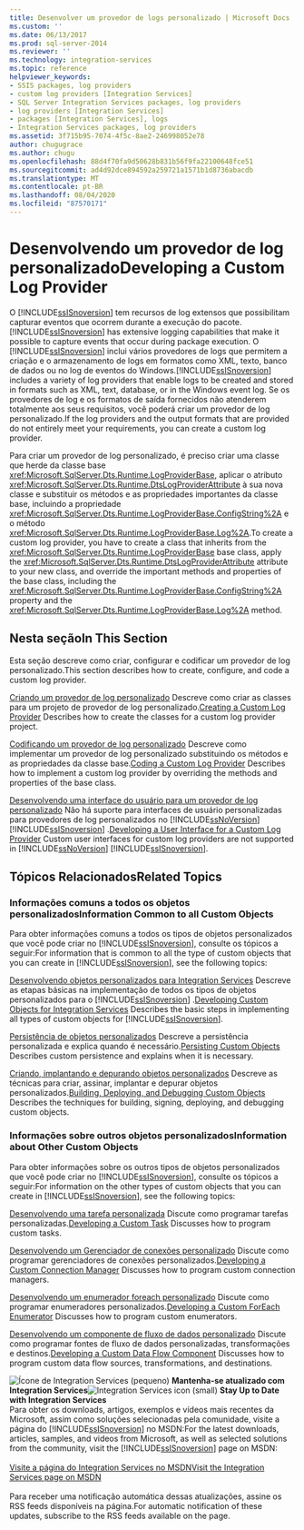 ```yaml
---
title: Desenvolver um provedor de logs personalizado | Microsoft Docs
ms.custom: ''
ms.date: 06/13/2017
ms.prod: sql-server-2014
ms.reviewer: ''
ms.technology: integration-services
ms.topic: reference
helpviewer_keywords:
- SSIS packages, log providers
- custom log providers [Integration Services]
- SQL Server Integration Services packages, log providers
- log providers [Integration Services]
- packages [Integration Services], logs
- Integration Services packages, log providers
ms.assetid: 3f715b95-7074-4f5c-8ae2-246998052e78
author: chugugrace
ms.author: chugu
ms.openlocfilehash: 88d4f70fa9d50628b831b56f9fa22100648fce51
ms.sourcegitcommit: ad4d92dce894592a259721a1571b1d8736abacdb
ms.translationtype: MT
ms.contentlocale: pt-BR
ms.lasthandoff: 08/04/2020
ms.locfileid: "87570171"
---
```

# <a name="developing-a-custom-log-provider"></a><span data-ttu-id="92d05-102">Desenvolvendo um provedor de log personalizado</span><span class="sxs-lookup"><span data-stu-id="92d05-102">Developing a Custom Log Provider</span></span>
  <span data-ttu-id="92d05-103">O [!INCLUDE[ssISnoversion](../../../includes/ssisnoversion-md.md)] tem recursos de log extensos que possibilitam capturar eventos que ocorrem durante a execução do pacote.</span><span class="sxs-lookup"><span data-stu-id="92d05-103">[!INCLUDE[ssISnoversion](../../../includes/ssisnoversion-md.md)] has extensive logging capabilities that make it possible to capture events that occur during package execution.</span></span> <span data-ttu-id="92d05-104">O [!INCLUDE[ssISnoversion](../../../includes/ssisnoversion-md.md)] inclui vários provedores de logs que permitem a criação e o armazenamento de logs em formatos como XML, texto, banco de dados ou no log de eventos do Windows.</span><span class="sxs-lookup"><span data-stu-id="92d05-104">[!INCLUDE[ssISnoversion](../../../includes/ssisnoversion-md.md)] includes a variety of log providers that enable logs to be created and stored in formats such as XML, text, database, or in the Windows event log.</span></span> <span data-ttu-id="92d05-105">Se os provedores de log e os formatos de saída fornecidos não atenderem totalmente aos seus requisitos, você poderá criar um provedor de log personalizado.</span><span class="sxs-lookup"><span data-stu-id="92d05-105">If the log providers and the output formats that are provided do not entirely meet your requirements, you can create a custom log provider.</span></span>

 <span data-ttu-id="92d05-106">Para criar um provedor de log personalizado, é preciso criar uma classe que herde da classe base <xref:Microsoft.SqlServer.Dts.Runtime.LogProviderBase>, aplicar o atributo <xref:Microsoft.SqlServer.Dts.Runtime.DtsLogProviderAttribute> à sua nova classe e substituir os métodos e as propriedades importantes da classe base, incluindo a propriedade <xref:Microsoft.SqlServer.Dts.Runtime.LogProviderBase.ConfigString%2A> e o método <xref:Microsoft.SqlServer.Dts.Runtime.LogProviderBase.Log%2A>.</span><span class="sxs-lookup"><span data-stu-id="92d05-106">To create a custom log provider, you have to create a class that inherits from the <xref:Microsoft.SqlServer.Dts.Runtime.LogProviderBase> base class, apply the <xref:Microsoft.SqlServer.Dts.Runtime.DtsLogProviderAttribute> attribute to your new class, and override the important methods and properties of the base class, including the <xref:Microsoft.SqlServer.Dts.Runtime.LogProviderBase.ConfigString%2A> property and the <xref:Microsoft.SqlServer.Dts.Runtime.LogProviderBase.Log%2A> method.</span></span>

## <a name="in-this-section"></a><span data-ttu-id="92d05-107">Nesta seção</span><span class="sxs-lookup"><span data-stu-id="92d05-107">In This Section</span></span>
 <span data-ttu-id="92d05-108">Esta seção descreve como criar, configurar e codificar um provedor de log personalizado.</span><span class="sxs-lookup"><span data-stu-id="92d05-108">This section describes how to create, configure, and code a custom log provider.</span></span>

 <span data-ttu-id="92d05-109">[Criando um provedor de log personalizado](creating-a-custom-log-provider.md) Descreve como criar as classes para um projeto de provedor de log personalizado.</span><span class="sxs-lookup"><span data-stu-id="92d05-109">[Creating a Custom Log Provider](creating-a-custom-log-provider.md) Describes how to create the classes for a custom log provider project.</span></span>

 <span data-ttu-id="92d05-110">[Codificando um provedor de log personalizado](coding-a-custom-log-provider.md) Descreve como implementar um provedor de log personalizado substituindo os métodos e as propriedades da classe base.</span><span class="sxs-lookup"><span data-stu-id="92d05-110">[Coding a Custom Log Provider](coding-a-custom-log-provider.md) Describes how to implement a custom log provider by overriding the methods and properties of the base class.</span></span>

 <span data-ttu-id="92d05-111">[Desenvolvendo uma interface do usuário para um provedor de log personalizado](developing-a-user-interface-for-a-custom-log-provider.md) Não há suporte para interfaces de usuário personalizadas para provedores de log personalizados no [!INCLUDE[ssNoVersion](../../../includes/ssnoversion-md.md)] [!INCLUDE[ssISnoversion](../../../includes/ssisnoversion-md.md)] .</span><span class="sxs-lookup"><span data-stu-id="92d05-111">[Developing a User Interface for a Custom Log Provider](developing-a-user-interface-for-a-custom-log-provider.md) Custom user interfaces for custom log providers are not supported in [!INCLUDE[ssNoVersion](../../../includes/ssnoversion-md.md)] [!INCLUDE[ssISnoversion](../../../includes/ssisnoversion-md.md)].</span></span>

## <a name="related-topics"></a><span data-ttu-id="92d05-112">Tópicos Relacionados</span><span class="sxs-lookup"><span data-stu-id="92d05-112">Related Topics</span></span>

### <a name="information-common-to-all-custom-objects"></a><span data-ttu-id="92d05-113">Informações comuns a todos os objetos personalizados</span><span class="sxs-lookup"><span data-stu-id="92d05-113">Information Common to all Custom Objects</span></span>
 <span data-ttu-id="92d05-114">Para obter informações comuns a todos os tipos de objetos personalizados que você pode criar no [!INCLUDE[ssISnoversion](../../../includes/ssisnoversion-md.md)], consulte os tópicos a seguir:</span><span class="sxs-lookup"><span data-stu-id="92d05-114">For information that is common to all the type of custom objects that you can create in [!INCLUDE[ssISnoversion](../../../includes/ssisnoversion-md.md)], see the following topics:</span></span>

 <span data-ttu-id="92d05-115">[Desenvolvendo objetos personalizados para Integration Services](../developing-custom-objects-for-integration-services.md) Descreve as etapas básicas na implementação de todos os tipos de objetos personalizados para o [!INCLUDE[ssISnoversion](../../../includes/ssisnoversion-md.md)] .</span><span class="sxs-lookup"><span data-stu-id="92d05-115">[Developing Custom Objects for Integration Services](../developing-custom-objects-for-integration-services.md) Describes the basic steps in implementing all types of custom objects for [!INCLUDE[ssISnoversion](../../../includes/ssisnoversion-md.md)].</span></span>

 <span data-ttu-id="92d05-116">[Persistência de objetos personalizados](../persisting-custom-objects.md) Descreve a persistência personalizada e explica quando é necessário.</span><span class="sxs-lookup"><span data-stu-id="92d05-116">[Persisting Custom Objects](../persisting-custom-objects.md) Describes custom persistence and explains when it is necessary.</span></span>

 <span data-ttu-id="92d05-117">[Criando, implantando e depurando objetos personalizados](../building-deploying-and-debugging-custom-objects.md) Descreve as técnicas para criar, assinar, implantar e depurar objetos personalizados.</span><span class="sxs-lookup"><span data-stu-id="92d05-117">[Building, Deploying, and Debugging Custom Objects](../building-deploying-and-debugging-custom-objects.md) Describes the techniques for building, signing, deploying, and debugging custom objects.</span></span>

### <a name="information-about-other-custom-objects"></a><span data-ttu-id="92d05-118">Informações sobre outros objetos personalizados</span><span class="sxs-lookup"><span data-stu-id="92d05-118">Information about Other Custom Objects</span></span>
 <span data-ttu-id="92d05-119">Para obter informações sobre os outros tipos de objetos personalizados que você pode criar no [!INCLUDE[ssISnoversion](../../../includes/ssisnoversion-md.md)], consulte os tópicos a seguir:</span><span class="sxs-lookup"><span data-stu-id="92d05-119">For information on the other types of custom objects that you can create in [!INCLUDE[ssISnoversion](../../../includes/ssisnoversion-md.md)], see the following topics:</span></span>

 <span data-ttu-id="92d05-120">[Desenvolvendo uma tarefa personalizada](../task/developing-a-custom-task.md) Discute como programar tarefas personalizadas.</span><span class="sxs-lookup"><span data-stu-id="92d05-120">[Developing a Custom Task](../task/developing-a-custom-task.md) Discusses how to program custom tasks.</span></span>

 <span data-ttu-id="92d05-121">[Desenvolvendo um Gerenciador de conexões personalizado](../connection-manager/developing-a-custom-connection-manager.md) Discute como programar gerenciadores de conexões personalizados.</span><span class="sxs-lookup"><span data-stu-id="92d05-121">[Developing a Custom Connection Manager](../connection-manager/developing-a-custom-connection-manager.md) Discusses how to program custom connection managers.</span></span>

 <span data-ttu-id="92d05-122">[Desenvolvendo um enumerador foreach personalizado](../foreach-enumerator/developing-a-custom-foreach-enumerator.md) Discute como programar enumeradores personalizados.</span><span class="sxs-lookup"><span data-stu-id="92d05-122">[Developing a Custom ForEach Enumerator](../foreach-enumerator/developing-a-custom-foreach-enumerator.md) Discusses how to program custom enumerators.</span></span>

 <span data-ttu-id="92d05-123">[Desenvolvendo um componente de fluxo de dados personalizado](../data-flow/developing-a-custom-data-flow-component.md) Discute como programar fontes de fluxo de dados personalizadas, transformações e destinos.</span><span class="sxs-lookup"><span data-stu-id="92d05-123">[Developing a Custom Data Flow Component](../data-flow/developing-a-custom-data-flow-component.md) Discusses how to program custom data flow sources, transformations, and destinations.</span></span>

<span data-ttu-id="92d05-124">![Ícone de Integration Services (pequeno)](../../media/dts-16.gif "Ícone do Integration Services (pequeno)")  **Mantenha-se atualizado com Integration Services**</span><span class="sxs-lookup"><span data-stu-id="92d05-124">![Integration Services icon (small)](../../media/dts-16.gif "Integration Services icon (small)")  **Stay Up to Date with Integration Services**</span></span><br /> <span data-ttu-id="92d05-125">Para obter os downloads, artigos, exemplos e vídeos mais recentes da Microsoft, assim como soluções selecionadas pela comunidade, visite a página do [!INCLUDE[ssISnoversion](../../../includes/ssisnoversion-md.md)] no MSDN:</span><span class="sxs-lookup"><span data-stu-id="92d05-125">For the latest downloads, articles, samples, and videos from Microsoft, as well as selected solutions from the community, visit the [!INCLUDE[ssISnoversion](../../../includes/ssisnoversion-md.md)] page on MSDN:</span></span><br /><br /> [<span data-ttu-id="92d05-126">Visite a página do Integration Services no MSDN</span><span class="sxs-lookup"><span data-stu-id="92d05-126">Visit the Integration Services page on MSDN</span></span>](https://go.microsoft.com/fwlink/?LinkId=136655)<br /><br /> <span data-ttu-id="92d05-127">Para receber uma notificação automática dessas atualizações, assine os RSS feeds disponíveis na página.</span><span class="sxs-lookup"><span data-stu-id="92d05-127">For automatic notification of these updates, subscribe to the RSS feeds available on the page.</span></span>


